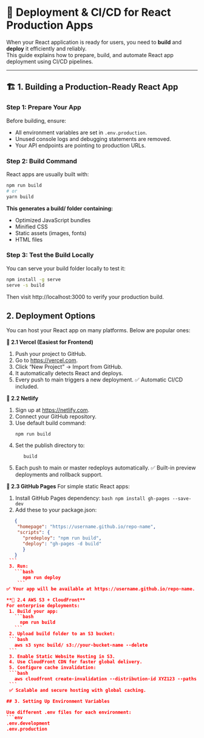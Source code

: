 # 🚀 Deployment & CI/CD for React Production Apps

When your React application is ready for users, you need to **build** and **deploy** it efficiently and reliably.  
This guide explains how to prepare, build, and automate React app deployment using CI/CD pipelines.

---

## 🏗️ 1. Building a Production-Ready React App

### Step 1: Prepare Your App
Before building, ensure:
- All environment variables are set in `.env.production`.
- Unused console logs and debugging statements are removed.
- Your API endpoints are pointing to production URLs.

### Step 2: Build Command
React apps are usually built with:
```bash
npm run build
# or
yarn build
```
**This generates a build/ folder containing:**
  - Optimized JavaScript bundles
  - Minified CSS
  - Static assets (images, fonts)
  - HTML files

### Step 3: Test the Build Locally

You can serve your build folder locally to test it:
```bash
npm install -g serve
serve -s build
```
Then visit http://localhost:3000 to verify your production build.

## 2. Deployment Options

You can host your React app on many platforms. Below are popular ones:

**🔹 2.1 Vercel (Easiest for Frontend)**
  1. Push your project to GitHub.
  2. Go to https://vercel.com.
  3. Click “New Project” → Import from GitHub.
  4. It automatically detects React and deploys.
  5. Every push to main triggers a new deployment.
✅ Automatic CI/CD included.

**🔹 2.2 Netlify**
  1. Sign up at https://netlify.com.
  2. Connect your GitHub repository.
  3. Use default build command:
     ```arduino
     npm run build
     ```
  4. Set the publish directory to:
     ```nginx
        build
     ```
  5. Each push to main or master redeploys automatically.
  ✅ Built-in preview deployments and rollback support.

  **🔹 2.3 GitHub Pages**
  For simple static React apps:
   1. Install GitHub Pages dependency:
    ```bash
      npm install gh-pages --save-dev
    ```
   2. Add these to your package.json:
   ```json
      {
       "homepage": "https://username.github.io/repo-name",
       "scripts": {
         "predeploy": "npm run build",
         "deploy": "gh-pages -d build"
         }
      }
    ```
    3. Run:
      ```bash
         npm run deploy
       ```
   ✅ Your app will be available at https://username.github.io/repo-name.

  **🔹 2.4 AWS S3 + CloudFront**
  For enterprise deployments:
    1. Build your app:
      ```bash
        npm run build 
      ```
    2. Upload build folder to an S3 bucket:
    ```bash
      aws s3 sync build/ s3://your-bucket-name --delete
    ```
    3. Enable Static Website Hosting in S3.
    4. Use CloudFront CDN for faster global delivery.
    5. Configure cache invalidation:
    ```bash
      aws cloudfront create-invalidation --distribution-id XYZ123 --paths "/*"
    ```
    ✅ Scalable and secure hosting with global caching.

## 3. Setting Up Environment Variables

Use different .env files for each environment:
```env
.env.development
.env.production
```